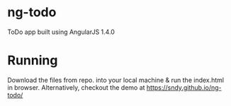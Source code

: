 # ng-todo
ToDo app built using AngularJS 1.4.0

# Running
Download the files from repo. into your local machine & run the index.html in browser.
Alternatively, checkout the demo at https://sndy.github.io/ng-todo/

